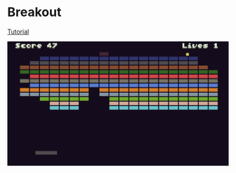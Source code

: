 # Breakout
[Tutorial](https://github.com/digitsensitive/fantasy-consoles-games/tree/master/tutorials/breakout)

![preview](./preview.png)
